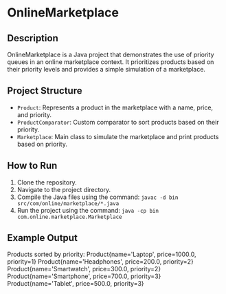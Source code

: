 # OnlineMarketplace

## Description
OnlineMarketplace is a Java project that demonstrates the use of priority queues in an online marketplace context. It prioritizes products based on their priority levels and provides a simple simulation of a marketplace.

## Project Structure
- `Product`: Represents a product in the marketplace with a name, price, and priority.
- `ProductComparator`: Custom comparator to sort products based on their priority.
- `Marketplace`: Main class to simulate the marketplace and print products based on priority.

## How to Run
1. Clone the repository.
2. Navigate to the project directory.
3. Compile the Java files using the command: `javac -d bin src/com/online/marketplace/*.java`
4. Run the project using the command: `java -cp bin com.online.marketplace.Marketplace`

## Example Output
Products sorted by priority:
Product{name='Laptop', price=1000.0, priority=1}
Product{name='Headphones', price=200.0, priority=2}
Product{name='Smartwatch', price=300.0, priority=2}
Product{name='Smartphone', price=700.0, priority=3}
Product{name='Tablet', price=500.0, priority=3}

